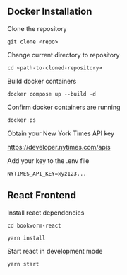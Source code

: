 ## Docker Installation

Clone the repository

`git clone <repo>`

Change current directory to repository

`cd <path-to-cloned-repository>`

Build docker containers

`docker compose up --build -d`

Confirm docker containers are running

`docker ps`

Obtain your New York Times API key

https://developer.nytimes.com/apis

Add your key to the .env file

```
NYTIMES_API_KEY=xyz123...
```

## React Frontend

Install react dependencies

`cd bookworm-react`

`yarn install`

Start react in development mode

`yarn start`
